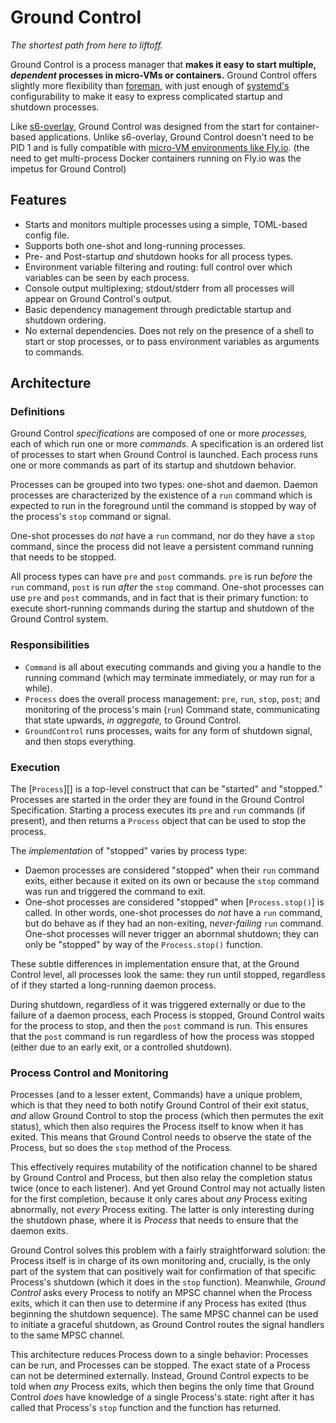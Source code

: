 # Ground Control

_The shortest path from here to liftoff._

Ground Control is a process manager that **makes it easy to start multiple,
_dependent_ processes in micro-VMs or containers.** Ground Control offers
slightly more flexibility than [foreman][], with just enough of [systemd's][]
configurability to make it easy to express complicated startup and shutdown
processes.

Like [s6-overlay][], Ground Control was designed from the start for
container-based applications. Unlike s6-overlay, Ground Control doesn't need to
be PID 1 and is fully compatible with [micro-VM environments like Fly.io][].
(the need to get multi-process Docker containers running on Fly.io was the
impetus for Ground Control)

[foreman]: https://ddollar.github.io/foreman/
[micro-vm environments like fly.io]: https://fly.io/blog/docker-without-docker/
[s6-overlay]: https://github.com/just-containers/s6-overlay
[systemd's]: https://systemd.io

## Features

-   Starts and monitors multiple processes using a simple, TOML-based config
    file.
-   Supports both one-shot and long-running processes.
-   Pre- and Post-startup _and_ shutdown hooks for all process types.
-   Environment variable filtering and routing: full control over which
    variables can be seen by each process.
-   Console output multiplexing; stdout/stderr from all processes will appear on
    Ground Control's output.
-   Basic dependency management through predictable startup and shutdown
    ordering.
-   No external dependencies. Does not rely on the presence of a shell to start
    or stop processes, or to pass environment variables as arguments to
    commands.

## Architecture

### Definitions

Ground Control _specifications_ are composed of one or more _processes,_ each of
which run one or more _commands._ A specification is an ordered list of
processes to start when Ground Control is launched. Each process runs one or
more commands as part of its startup and shutdown behavior.

Processes can be grouped into two types: one-shot and daemon. Daemon processes
are characterized by the existence of a `run` command which is expected to run
in the foreground until the command is stopped by way of the process's `stop`
command or signal.

One-shot processes do _not_ have a `run` command, nor do they have a `stop`
command, since the process did not leave a persistent command running that needs
to be stopped.

All process types can have `pre` and `post` commands. `pre` is run _before_ the
`run` command, `post` is run _after_ the `stop` command. One-shot processes can
use `pre` and `post` commands, and in fact that is their primary function: to
execute short-running commands during the startup and shutdown of the Ground
Control system.

### Responsibilities

-   `Command` is all about executing commands and giving you a handle to the
    running command (which may terminate immediately, or may run for a while).
-   `Process` does the overall process management: `pre`, `run`, `stop`, `post`;
    and monitoring of the process's main (`run`) Command state, communicating
    that state upwards, _in aggregate,_ to Ground Control.
-   `GroundControl` runs processes, waits for any form of shutdown signal, and
    then stops everything.

### Execution

The [`Process`][] is a top-level construct that can be "started" and "stopped."
Processes are started in the order they are found in the Ground Control
Specification. Starting a process executes its `pre` and `run` commands (if
present), and then returns a `Process` object that can be used to stop the
process.

The _implementation_ of "stopped" varies by process type:

-   Daemon processes are considered "stopped" when their `run` command exits,
    either because it exited on its own or because the `stop` command was run
    and triggered the command to exit.
-   One-shot processes are considered "stopped" when [`Process.stop()`] is
    called. In other words, one-shot processes do _not_ have a `run` command,
    but do behave as if they had an non-exiting, _never-failing_ `run` command.
    One-shot processes will never trigger an abornmal shutdown; they can only be
    "stopped" by way of the `Process.stop()` function.

These subtle differences in implementation ensure that, at the Ground Control
level, all processes look the same: they run until stopped, regardless of if
they started a long-running daemon process.

During shutdown, regardless of it was triggered externally or due to the failure
of a daemon process, each Process is stopped, Ground Control waits for the
process to stop, and then the `post` command is run. This ensures that the
`post` command is run regardless of how the process was stopped (either due to
an early exit, or a controlled shutdown).

### Process Control and Monitoring

Processes (and to a lesser extent, Commands) have a unique problem, which is
that they need to both notify Ground Control of their exit status, _and_ allow
Ground Control to stop the process (which then permutes the exit status), which
then also requires the Process itself to know when it has exited. This means
that Ground Control needs to observe the state of the Process, but so does the
`stop` method of the Process.

This effectively requires mutability of the notification channel to be shared by
Ground Control and Process, but then also relay the completion status twice
(once to each listener). And yet Ground Control may not actually listen for the
first completion, because it only cares about _any_ Process exiting abnormally,
not _every_ Process exiting. The latter is only interesting during the shutdown
phase, where it is _Process_ that needs to ensure that the daemon exits.

Ground Control solves this problem with a fairly straightforward solution: the
Process itself is in charge of its own monitoring and, crucially, is the only
part of the system that can positively wait for confirmation of that specific
Process's shutdown (which it does in the `stop` function). Meanwhile, _Ground
Control_ asks every Process to notify an MPSC channel when the Process exits,
which it can then use to determine if any Process has exited (thus beginning the
shutdown sequence). The same MPSC channel can be used to initiate a graceful
shutdown, as Ground Control routes the signal handlers to the same MPSC channel.

This architecture reduces Process down to a single behavior: Processes can be
run, and Processes can be stopped. The exact state of a Process can not be
determined externally. Instead, Ground Control expects to be told when _any_
Process exits, which then begins the only time that Ground Control _does_ have
knowledge of a single Process's state: right after it has called that Process's
`stop` function and the function has returned.
